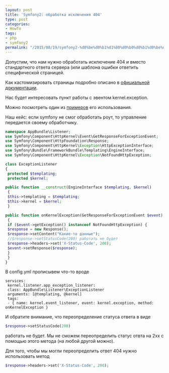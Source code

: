```yaml
---
layout: post
title: 'Symfony2: обработка исключения 404'
type: post
categories:
- HowTo
tags:
- php
- symfony2
permalink: "/2015/08/19/symfony2-%d0%be%d0%b1%d1%80%d0%b0%d0%b1%d0%be%d1%82%d0%ba%d0%b0-%d0%b8%d1%81%d0%ba%d0%bb%d1%8e%d1%87%d0%b5%d0%bd%d0%b8%d1%8f-404/"
---
```

Допустим, что нам нужно обработать исключение 404 и вместо стандартного ответа сервера (или шаблона ошибки ответить специфической страницей.

Как кастомизировать страницы подробно описано в [официальной документации](http://symfony.com/doc/current/cookbook/controller/error_pages.html).

Нас будет интересовать пункт работы с эвентом kernel.exception.

Можно посмотреть один из [примеров](http://symfonybricks.com/en/brick/custom-exception-page-404-not-found-and-other-exceptions) его использования.

Наш кейс: если symfony не смог обработать роут, то управление передается своему обработчику.

```php
namespace AppBundle\Listener;  
use Symfony\Component\HttpKernel\Event\GetResponseForExceptionEvent;  
use Symfony\Component\HttpFoundation\Response;  
use Symfony\Component\HttpKernel\Exception\HttpExceptionInterface;  
use Symfony\Bundle\FrameworkBundle\Templating\EngineInterface;  
use Symfony\Component\HttpKernel\Exception\NotFoundHttpException;

class ExceptionListener  
{  
 protected $templating;  
 protected $kernel;

public function __construct(EngineInterface $templating, $kernel)  
 {  
 $this->templating = $templating;  
 $this->kernel = $kernel;  
 }

public function onKernelException(GetResponseForExceptionEvent $event)  
 {  
 if ($event->getException() instanceof NotFoundHttpException) {  
 $response = new Response();  
 $response->setContent("Какие-то данные");  
 //$response->setStatusCode(200) работать не будет  
 $response->headers->set('X-Status-Code', 200);  
 $event->setResponse($response);  
 }  
 }  
}
```

В config.yml прописывем что-то вроде

```
services:  
 kernel.listener.app_exception_listener:  
 class: AppBundle\Listener\ExceptionListener  
 arguments: [@templating, @kernel]  
 tags:  
 - { name: kernel.event_listener, event: kernel.exception, method: onKernelException }
```

И обратите внимание, что переопределение статуса ответа в виде  
```php
$response->setStatusCode(200)
```

работать не будет. Мы не сможем переопределить статус отвта на 2хх с помощью этого метода (на любой другой можно).

Для того, чтобы мы могли переопределить ответ 404 нужно использовать метод

```php
$response->headers->set('X-Status-Code', 200);
```

